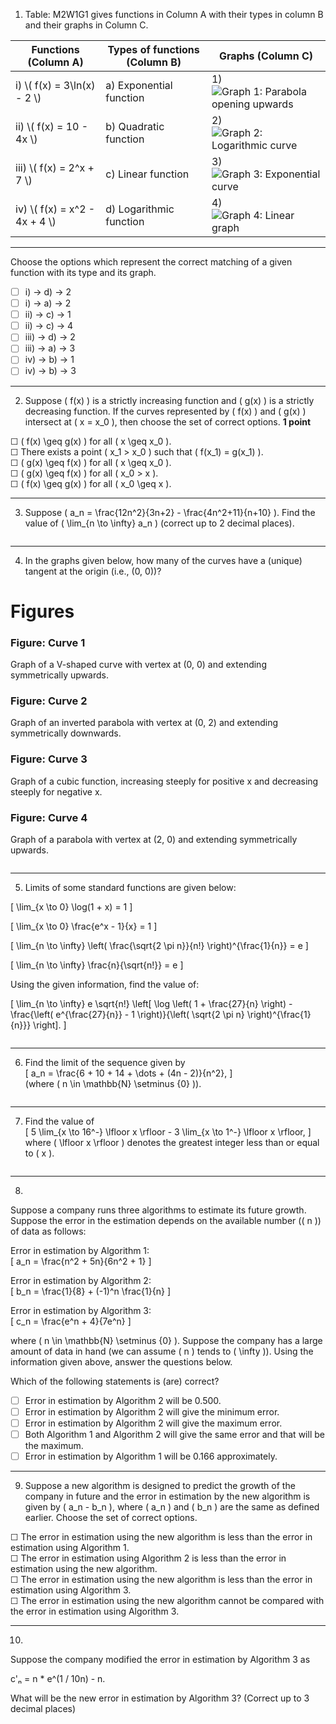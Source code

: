 1) Table: M2W1G1 gives functions in Column A with their types in column B and their graphs in Column C.  

<table>
  <thead>
    <tr>
      <th>Functions (Column A)</th>
      <th>Types of functions (Column B)</th>
      <th>Graphs (Column C)</th>
    </tr>
  </thead>
  <tbody>
    <tr>
      <td>i) \( f(x) = 3\ln(x) - 2 \)</td>
      <td>a) Exponential function</td>
      <td>1)  
        <br>
        <img src="graph1.png" alt="Graph 1: Parabola opening upwards">
      </td>
    </tr>
    <tr>
      <td>ii) \( f(x) = 10 - 4x \)</td>
      <td>b) Quadratic function</td>
      <td>2)  
        <br>
        <img src="graph2.png" alt="Graph 2: Logarithmic curve">
      </td>
    </tr>
    <tr>
      <td>iii) \( f(x) = 2^x + 7 \)</td>
      <td>c) Linear function</td>
      <td>3)  
        <br>
        <img src="graph3.png" alt="Graph 3: Exponential curve">
      </td>
    </tr>
    <tr>
      <td>iv) \( f(x) = x^2 - 4x + 4 \)</td>
      <td>d) Logarithmic function</td>
      <td>4)  
        <br>
        <img src="graph4.png" alt="Graph 4: Linear graph">
      </td>
    </tr>
  </tbody>
</table>

---

Choose the options which represent the correct matching of a given function with its type and its graph.

- [ ] i) → d) → 2  
- [ ] i) → a) → 2  
- [ ] ii) → c) → 1  
- [ ] ii) → c) → 4  
- [ ] iii) → d) → 2  
- [ ] iii) → a) → 3   
- [ ] iv) → b) → 1
- [ ] iv) → b) → 3

---

2) Suppose \( f(x) \) is a strictly increasing function and \( g(x) \) is a strictly decreasing function. If the curves represented by \( f(x) \) and \( g(x) \) intersect at \( x = x_0 \), then choose the set of correct options. **1 point**

☐ \( f(x) \geq g(x) \) for all \( x \geq x_0 \).  
☐ There exists a point \( x_1 > x_0 \) such that \( f(x_1) = g(x_1) \).  
☐ \( g(x) \geq f(x) \) for all \( x \geq x_0 \).  
☐ \( g(x) \geq f(x) \) for all \( x_0 > x \).  
☐ \( f(x) \geq g(x) \) for all \( x_0 \geq x \).  

---

3) Suppose \( a_n = \frac{12n^2}{3n+2} - \frac{4n^2+11}{n+10} \). Find the value of \( \lim_{n \to \infty} a_n \) (correct up to 2 decimal places).  
```

```
---

4) In the graphs given below, how many of the curves have a (unique) tangent at the origin (i.e., (0, 0))?  

# Figures

### Figure: Curve 1
Graph of a V-shaped curve with vertex at (0, 0) and extending symmetrically upwards.

### Figure: Curve 2
Graph of an inverted parabola with vertex at (0, 2) and extending symmetrically downwards.

### Figure: Curve 3
Graph of a cubic function, increasing steeply for positive x and decreasing steeply for negative x.

### Figure: Curve 4
Graph of a parabola with vertex at (2, 0) and extending symmetrically upwards.
```

```

---

5) Limits of some standard functions are given below:

\[
\lim_{x \to 0} \log(1 + x) = 1
\]

\[
\lim_{x \to 0} \frac{e^x - 1}{x} = 1
\]

\[
\lim_{n \to \infty} \left( \frac{\sqrt{2 \pi n}}{n!} \right)^{\frac{1}{n}} = e
\]

\[
\lim_{n \to \infty} \frac{n}{\sqrt{n!}} = e
\]

Using the given information, find the value of:

\[
\lim_{n \to \infty} e \sqrt{n!} \left[ \log \left( 1 + \frac{27}{n} \right) - \frac{\left( e^{\frac{27}{n}} - 1 \right)}{\left( \sqrt{2 \pi n} \right)^{\frac{1}{n}}} \right].
\]
```

```
---

6) Find the limit of the sequence given by  
\[ a_n = \frac{6 + 10 + 14 + \dots + (4n - 2)}{n^2}, \]  
(where \( n \in \mathbb{N} \setminus \{0\} \)).  
```

```
---

7) Find the value of  
\[ 5 \lim_{x \to 16^-} \lfloor x \rfloor - 3 \lim_{x \to 1^-} \lfloor x \rfloor, \]  
where \( \lfloor x \rfloor \) denotes the greatest integer less than or equal to \( x \).  
```

```
---

8)
Suppose a company runs three algorithms to estimate its future growth. Suppose the error in the estimation depends on the available number (\( n \)) of data as follows:  

Error in estimation by Algorithm 1:  
\[ a_n = \frac{n^2 + 5n}{6n^2 + 1} \]  

Error in estimation by Algorithm 2:  
\[ b_n = \frac{1}{8} + (-1)^n \frac{1}{n} \]  

Error in estimation by Algorithm 3:  
\[ c_n = \frac{e^n + 4}{7e^n} \]  

where \( n \in \mathbb{N} \setminus \{0\} \). Suppose the company has a large amount of data in hand (we can assume \( n \) tends to \( \infty \)). Using the information given above, answer the questions below.  

Which of the following statements is (are) correct?  

- [ ] Error in estimation by Algorithm 2 will be 0.500.  
- [ ] Error in estimation by Algorithm 2 will give the minimum error.  
- [ ] Error in estimation by Algorithm 2 will give the maximum error.  
- [ ] Both Algorithm 1 and Algorithm 2 will give the same error and that will be the maximum.  
- [ ] Error in estimation by Algorithm 1 will be 0.166 approximately.  

---

9) Suppose a new algorithm is designed to predict the growth of the company in future and the error in estimation by the new algorithm is given by \( a_n - b_n \), where \( a_n \) and \( b_n \) are the same as defined earlier. Choose the set of correct options.  

☐ The error in estimation using the new algorithm is less than the error in estimation using Algorithm 1.  
☐ The error in estimation using Algorithm 2 is less than the error in estimation using the new algorithm.  
☐ The error in estimation using the new algorithm is less than the error in estimation using Algorithm 3.  
☐ The error in estimation using the new algorithm cannot be compared with the error in estimation using Algorithm 3.  

---

10)  
Suppose the company modified the error in estimation by Algorithm 3 as  

c'ₙ = n * e^(1 / 10n) - n.  

What will be the new error in estimation by Algorithm 3? (Correct up to 3 decimal places)  

```

```
